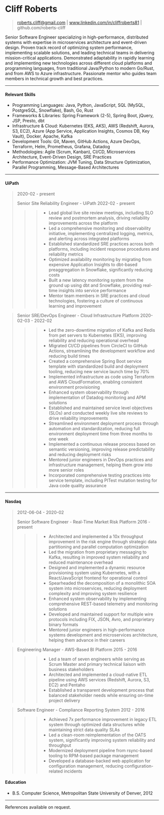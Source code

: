 # Cliff Roberts
> roberts.cliff@gmail.com | www.linkedin.com/in/cliffroberts81 | github.com/roberts-cliff

Senior Software Engineer specializing in high-performance, distributed systems with expertise in microservices architecture 
and event-driven design. Proven track record of optimizing system performance, implementing scalable solutions, and 
leading technical teams in delivering mission-critical applications. Demonstrated adaptability in rapidly learning and 
implementing new technologies across different cloud platforms and programming languages, from traditional Java/Python 
to modern Go/Rust, and from AWS to Azure infrastructure. Passionate mentor who guides team members in technical growth 
and best practices.

---
#### Relevant Skills

- Programming Languages: Java, Python, JavaScript, SQL (MySQL, PostgreSQL, Snowflake), Bash, Go, Rust
- Frameworks &amp; Libraries: Spring Framework (2-5), Spring Boot, jQuery, JSP, Presto, dbt
- Infrastructure &amp; Cloud: Kubernetes (EKS, AKS), AWS (Redshift, Aurora, S3, EC2), Azure (App Service, Application Insights, Cosmos DB, Key Vault), Docker, Apache, Kafka
- Development Tools: Git, Maven, GitHub Actions, Azure DevOps, Terraform, Helm, Prometheus, Grafana, Datadog
- Methodologies: Agile (Scrum, Kanban), CI/CD, Microservices Architecture, Event-Driven Design, SRE Practices
- Performance Optimization: JVM Tuning, Data Structure Optimization, Parallel Programming, Message-Based Architectures

---
#### UiPath
> 2020-02 - present
>
>Senior Site Reliability Engineer - UiPath 2022-02 - present
>>> - Lead global live site review meetings, including SLO review and postmortem analysis, driving reliability improvements across the platform
>>> - Led a comprehensive monitoring and observability initiative, implementing centralized logging, metrics, and alerting across integrated platforms
>>> - Established standardized SRE practices across both platforms, including incident response procedures and reliability metrics
>>> - Optimized availability monitoring by migrating from expensive Application Insights to dbt-based preaggregation in Snowflake, significantly reducing costs
>>> - Built a new latency monitoring system from the ground up using dbt and Snowflake, providing real-time insights into service performance
>>> - Mentor team members in SRE practices and cloud technologies, fostering a culture of continuous learning and improvement


>Senior SRE/DevOps Engineer - Cloud Infrastructure Platform 2020-02-03 - 2022-02
>>> - Led the zero-downtime migration of Kafka and Redis from pet servers to Kubernetes (EKS), improving reliability and reducing operational overhead
>>> - Migrated CI/CD pipelines from CircleCI to GitHub Actions, streamlining the development workflow and reducing build times
>>> - Created a comprehensive Spring Boot service template with standardized build and deployment tooling, reducing new service launch time by 70%
>>> - Implemented infrastructure as code using Terraform and AWS CloudFormation, enabling consistent environment provisioning
>>> - Enhanced system observability through implementation of Datadog monitoring and APM solutions
>>> - Established and maintained service level objectives (SLOs) and conducted weekly live site reviews to drive reliability improvements
>>> - Streamlined environment deployment process through automation and standardization, reducing full environment deployment time from three months to one week
>>> - Implemented a continuous release process based on semantic versioning, improving release predictability and reducing deployment risks
>>> - Mentored junior engineers in DevOps practices and infrastructure management, helping them grow into more senior roles
>>> - Incorporated comprehensive testing practices into service template, including PITest mutation testing for Java code quality assurance



---
#### Nasdaq
> 2012-06-04 - 2020-02
>
>Senior Software Engineer - Real-Time Market Risk Platform 2016 - present
>>> - Architected and implemented a 10x throughput improvement in the risk engine through strategic data partitioning and parallel computation optimization
>>> - Led the migration from proprietary messaging to Kafka, resulting in improved system reliability and reduced maintenance overhead
>>> - Designed and implemented a dynamic resource provisioning system using Kubernetes, with a React/JavaScript frontend for operational control
>>> - Spearheaded the decomposition of a monolithic SOA system into microservices, reducing deployment complexity and improving system resilience
>>> - Enhanced system observability by implementing comprehensive REST-based telemetry and monitoring solutions
>>> - Developed and maintained support for multiple wire protocols including FIX, JSON, Avro, and proprietary binary formats
>>> - Mentored junior engineers in high-performance systems development and microservices architecture, helping them advance in their careers


>Engineering Manager - AWS-Based BI Platform 2015 - 2016
>>> - Led a team of seven engineers while serving as Scrum Master and primary technical liaison with business stakeholders
>>> - Architected and implemented a cloud-native ETL pipeline using AWS services (Redshift, Aurora, S3, EC2) and Pentaho
>>> - Established a transparent development process that balanced stakeholder needs while ensuring on-time project delivery


>Software Engineer - Compliance Reporting System 2012 - 2016
>>> - Achieved 7x performance improvement in legacy ETL system through optimized data structures while maintaining strict data quality SLAs
>>> - Led a clean-room reimplementation of the OATS system, significantly improving system reliability and throughput
>>> - Modernized deployment pipeline from rsync-based tooling to RPM-based package management
>>> - Developed a database-backed web application for configuration management, reducing configuration-related incidents



#### Education

 - B.S. Computer Science, Metropolitan State University of Denver, 2012
---
References available on request.
